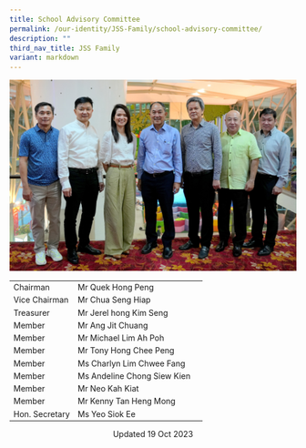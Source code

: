 ```yaml
---
title: School Advisory Committee
permalink: /our-identity/JSS-Family/school-advisory-committee/
description: ""
third_nav_title: JSS Family
variant: markdown
---
```

![](/images/sac%202023.JPG)


|  |  | |
| -------- | -------- | -------- |
| Chairman   | Mr Quek Hong Peng  |  |
| Vice Chairman   | Mr Chua Seng Hiap  |  |
  Treasurer   | Mr Jerel hong Kim Seng |  |
| Member| Mr Ang Jit Chuang |  |
| Member| Mr Michael Lim Ah Poh|  |
| Member| Mr Tony Hong Chee Peng |  |
| Member| Ms Charlyn Lim Chwee Fang | |
| Member| Ms Andeline Chong Siew Kien       | |
| Member| Mr Neo Kah Kiat |  |
| Member| Mr Kenny Tan Heng Mong |  |
| Hon. Secretary| Ms Yeo Siok Ee |  |


<center> Updated 19 Oct 2023 </center>
